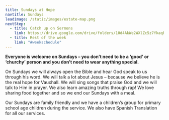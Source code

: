 ```yaml
---
title: Sundays at Hope
navtitle: Sundays
leadimage: /static/images/estate-map.png
nextStep:
  - title: Catch up on Sermons
    link: https://drive.google.com/drive/folders/10d4AkWe2WXlZc5z7YkaqbsP10uIyxFqv?usp=sharing
  - title: Rest of the week
    link: "#weekschedule"
---
```

**Everyone is welcome on Sundays – you don’t need to be a ‘good’ or ‘churchy’ person and you don’t need to wear anything special.**

On Sundays we will always open the Bible and hear God speak to us through his word. We will talk a lot about Jesus – because we believe he is the real hope for Vauxhall. We will sing songs that praise God and we will talk to Him in prayer. We also learn amazing truths through rap! We love sharing food together and so we end our Sundays with a meal.

Our Sundays are family friendly and we have a children’s group for primary school age children during the service. We also have Spanish Translation for all our services.